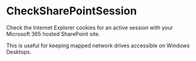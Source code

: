 # CheckSharePointSession

Check the Internet Explorer cookies for an active session with your Microsoft 365 hosted SharePoint site.

This is useful for keeping mapped network drives accessible on Windows Desktops.
